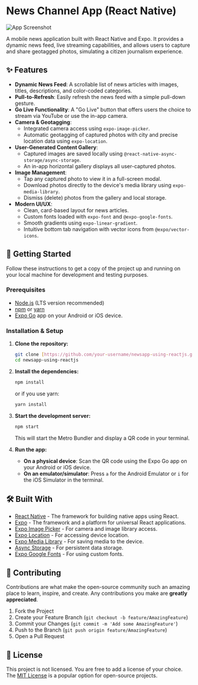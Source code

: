 # News Channel App (React Native)

![App Screenshot](https://placehold.co/600x400/4A6CF7/ffffff?text=News+App+UI)

A mobile news application built with React Native and Expo. It provides a dynamic news feed, live streaming capabilities, and allows users to capture and share geotagged photos, simulating a citizen journalism experience.

## ✨ Features

* **Dynamic News Feed**: A scrollable list of news articles with images, titles, descriptions, and color-coded categories.
* **Pull-to-Refresh**: Easily refresh the news feed with a simple pull-down gesture.
* **Go Live Functionality**: A "Go Live" button that offers users the choice to stream via YouTube or use the in-app camera.
* **Camera & Geotagging**:
    * Integrated camera access using `expo-image-picker`.
    * Automatic geotagging of captured photos with city and precise location data using `expo-location`.
* **User-Generated Content Gallery**:
    * Captured images are saved locally using `@react-native-async-storage/async-storage`.
    * An in-app horizontal gallery displays all user-captured photos.
* **Image Management**:
    * Tap any captured photo to view it in a full-screen modal.
    * Download photos directly to the device's media library using `expo-media-library`.
    * Dismiss (delete) photos from the gallery and local storage.
* **Modern UI/UX**:
    * Clean, card-based layout for news articles.
    * Custom fonts loaded with `expo-font` and `@expo-google-fonts`.
    * Smooth gradients using `expo-linear-gradient`.
    * Intuitive bottom tab navigation with vector icons from `@expo/vector-icons`.

## 🚀 Getting Started

Follow these instructions to get a copy of the project up and running on your local machine for development and testing purposes.

### Prerequisites

* [Node.js](https://nodejs.org/) (LTS version recommended)
* [npm](https://www.npmjs.com/) or [yarn](https://yarnpkg.com/)
* [Expo Go](https://expo.dev/client) app on your Android or iOS device.

### Installation & Setup

1.  **Clone the repository:**
    ```bash
    git clone [https://github.com/your-username/newsapp-using-reactjs.git](https://github.com/your-username/newsapp-using-reactjs.git)
    cd newsapp-using-reactjs
    ```

2.  **Install the dependencies:**
    ```bash
    npm install
    ```
    or if you use yarn:
    ```bash
    yarn install
    ```

3.  **Start the development server:**
    ```bash
    npm start
    ```
    This will start the Metro Bundler and display a QR code in your terminal.

4.  **Run the app:**
    * **On a physical device**: Scan the QR code using the Expo Go app on your Android or iOS device.
    * **On an emulator/simulator**: Press `a` for the Android Emulator or `i` for the iOS Simulator in the terminal.

## 🛠️ Built With

* [React Native](https://reactnative.dev/) - The framework for building native apps using React.
* [Expo](https://expo.dev/) - The framework and a platform for universal React applications.
* [Expo Image Picker](https://docs.expo.dev/versions/latest/sdk/imagepicker/) - For camera and image library access.
* [Expo Location](https://docs.expo.dev/versions/latest/sdk/location/) - For accessing device location.
* [Expo Media Library](https://docs.expo.dev/versions/latest/sdk/media-library/) - For saving media to the device.
* [Async Storage](https://react-native-async-storage.github.io/async-storage/) - For persistent data storage.
* [Expo Google Fonts](https://github.com/expo/google-fonts) - For using custom fonts.

## 🤝 Contributing

Contributions are what make the open-source community such an amazing place to learn, inspire, and create. Any contributions you make are **greatly appreciated**.

1.  Fork the Project
2.  Create your Feature Branch (`git checkout -b feature/AmazingFeature`)
3.  Commit your Changes (`git commit -m 'Add some AmazingFeature'`)
4.  Push to the Branch (`git push origin feature/AmazingFeature`)
5.  Open a Pull Request

## 📄 License

This project is not licensed. You are free to add a license of your choice. The [MIT License](https://opensource.org/licenses/MIT) is a popular option for open-source projects.
